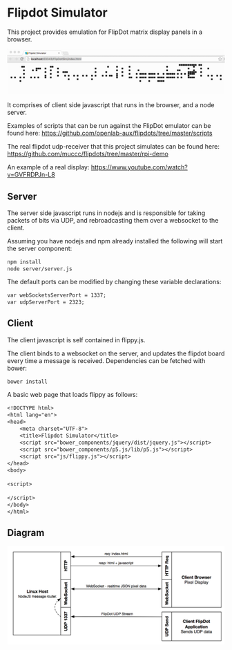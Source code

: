 # Flipdot Simulator

This project provides emulation for FlipDot matrix display panels in a browser.


![ScreenShot](examples/FlippyBird.gif)

It comprises of client side javascript that runs in the browser, and a node server.

Examples of scripts that can be run against the FlipDot emulator can be found here:
https://github.com/openlab-aux/flipdots/tree/master/scripts

The real flipdot udp-receiver that this project simulates can be found here:
https://github.com/muccc/flipdots/tree/master/rpi-demo

An example of a real display:
https://www.youtube.com/watch?v=GVFRDPJn-L8


## Server
The server side javascript runs in nodejs and is responsible for taking packets of bits via UDP, and rebroadcasting them over a websocket to the client.

Assuming you have nodejs and npm already installed the following will start the server component:

    npm install
    node server/server.js

The default ports can be modified by changing these variable declarations:

    var webSocketsServerPort = 1337;
    var udpServerPort = 2323;


## Client
The client javascript is self contained in flippy.js.

The client binds to a websocket on the server, and updates the flipdot board every time a message is received.
Dependencies can be fetched with bower:

    bower install
    
A basic web page that loads flippy as follows:

    <!DOCTYPE html>
    <html lang="en">
    <head>
        <meta charset="UTF-8">
        <title>Flipdot Simulator</title>
        <script src="bower_components/jquery/dist/jquery.js"></script>
        <script src="bower_components/p5.js/lib/p5.js"></script>
        <script src="js/flippy.js"></script>
    </head>
    <body>
    
    <script>
    
    </script>
    </body>
    </html>
    
## Diagram
![ScreenShot](examples/FlipDot_Sim_Design.png)
